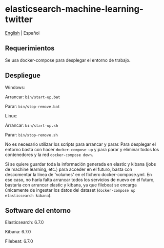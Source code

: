 # elasticsearch-machine-learning-twitter

[English](./README.md) | Español

## Requerimientos

Se usa docker-compose para desplegar el entorno de trabajo.

## Despliegue

Windows: 

Arrancar: ```bin/start-up.bat```

Parar: ```bin/stop-remove.bat```

Linux: 

Arrancar: ```bin/start-up.sh```

Parar: ```bin/stop-remove.sh```

No es necesario utilizar los scripts para arrancar y parar. Para desplegar el entorno basta con hacer ```docker-compose up``` y para parar y eliminar todos los contenedores y la red  ```docker-compose down```.

Si se quiere guardar toda la información generada en elastic y kibana (jobs de machine learning, etc.) para acceder en el futuro, basta con descomentar la línea de 'volumes' en el fichero docker-compose.yml. En ese caso, no haría falta arrancar todos los servicios de nuevo en el futuro, bastaría con arrancar elastic y kibana, ya que filebeat se encarga únicamente de ingestar los datos del dataset (```docker-compose up elasticsearch kibana```).

## Software del entorno

Elasticsearch: 6.7.0

Kibana: 6.7.0

Filebeat: 6.7.0
